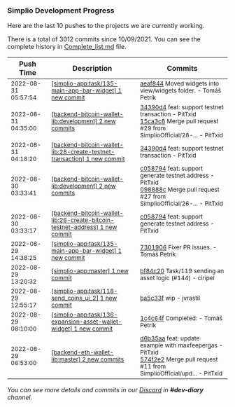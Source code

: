 
### Simplio Development Progress

Here are the last 10 pushes to the projects we are currently working.

There is a total of 3012 commits since 10/09/2021. You can see the complete history in
 [Complete_list.md](Complete_list.md) file.

| Push Time | Description | Commits |
| --- | --- | --- |
| <sub>2022-08-31 05:57:54</sub> | <sub>[[simplio-app:task/135\-main\-app\-bar\-widget] 1 new commit](https://github.com/SimplioOfficial/simplio-app/commit/aeaf844624bc6755838cc82e680aa16b0875375b)</sub> | <sub>[aeaf844](https://github.com/SimplioOfficial/simplio-app/commit/aeaf844624bc6755838cc82e680aa16b0875375b) Moved widgets into view/widgets folder. - Tomáš Petrík</sub> |
| <sub>2022-08-31 04:35:00</sub> | <sub>[[backend-bitcoin-wallet-lib:development] 2 new commits](https://github.com/SimplioOfficial/backend-bitcoin-wallet-lib/compare/098888c8d55a...15ca3c8c1937)</sub> | <sub>[34390d4](https://github.com/SimplioOfficial/backend-bitcoin-wallet-lib/commit/34390d4743c6a3e94cfe03e2ae4397a4141c3f3d) feat: support testnet transaction - PitTxid<br>[15ca3c8](https://github.com/SimplioOfficial/backend-bitcoin-wallet-lib/commit/15ca3c8c1937b05ff2186dca6cb3acdfda729ff0) Merge pull request #29 from SimplioOfficial/28-... - PitTxid</sub> |
| <sub>2022-08-31 04:18:20</sub> | <sub>[[backend-bitcoin-wallet-lib:28\-create\-testnet\-transaction] 1 new commit](https://github.com/SimplioOfficial/backend-bitcoin-wallet-lib/commit/34390d4743c6a3e94cfe03e2ae4397a4141c3f3d)</sub> | <sub>[34390d4](https://github.com/SimplioOfficial/backend-bitcoin-wallet-lib/commit/34390d4743c6a3e94cfe03e2ae4397a4141c3f3d) feat: support testnet transaction - PitTxid</sub> |
| <sub>2022-08-30 03:33:41</sub> | <sub>[[backend-bitcoin-wallet-lib:development] 2 new commits](https://github.com/SimplioOfficial/backend-bitcoin-wallet-lib/compare/65351f5502ca...098888c8d55a)</sub> | <sub>[c058794](https://github.com/SimplioOfficial/backend-bitcoin-wallet-lib/commit/c05879421cf22e28958b77cae4f50a12a3fe19e9) feat: support generate testnet address - PitTxid<br>[098888c](https://github.com/SimplioOfficial/backend-bitcoin-wallet-lib/commit/098888c8d55a7e14d94289efe6c19ba83cb7a96c) Merge pull request #27 from SimplioOfficial/26-... - PitTxid</sub> |
| <sub>2022-08-30 03:33:17</sub> | <sub>[[backend-bitcoin-wallet-lib:26\-create\-bitcoin\-testnet\-address] 1 new commit](https://github.com/SimplioOfficial/backend-bitcoin-wallet-lib/commit/c05879421cf22e28958b77cae4f50a12a3fe19e9)</sub> | <sub>[c058794](https://github.com/SimplioOfficial/backend-bitcoin-wallet-lib/commit/c05879421cf22e28958b77cae4f50a12a3fe19e9) feat: support generate testnet address - PitTxid</sub> |
| <sub>2022-08-29 14:38:25</sub> | <sub>[[simplio-app:task/135\-main\-app\-bar\-widget] 1 new commit](https://github.com/SimplioOfficial/simplio-app/commit/7301906565bf8c4e64e7ef0481b724f5638e8ea8)</sub> | <sub>[7301906](https://github.com/SimplioOfficial/simplio-app/commit/7301906565bf8c4e64e7ef0481b724f5638e8ea8) Fixer PR issues. - Tomáš Petrík</sub> |
| <sub>2022-08-29 13:20:32</sub> | <sub>[[simplio-app:master] 1 new commit](https://github.com/SimplioOfficial/simplio-app/commit/bf84c2001d100c51f5d6a579f2c6f7cf37b368d9)</sub> | <sub>[bf84c20](https://github.com/SimplioOfficial/simplio-app/commit/bf84c2001d100c51f5d6a579f2c6f7cf37b368d9) Task/119 sending an asset logic (#144) - ciripel</sub> |
| <sub>2022-08-29 12:55:17</sub> | <sub>[[simplio-app:task/118\-send\_coins\_ui\_2] 1 new commit](https://github.com/SimplioOfficial/simplio-app/commit/ba5c33f565db0b054530c4a3d52583f06b9a5698)</sub> | <sub>[ba5c33f](https://github.com/SimplioOfficial/simplio-app/commit/ba5c33f565db0b054530c4a3d52583f06b9a5698) wip - jvrastil</sub> |
| <sub>2022-08-29 08:10:00</sub> | <sub>[[simplio-app:task/136\-expansion\-asset\-wallet\-widget] 1 new commit](https://github.com/SimplioOfficial/simplio-app/commit/1c4c64f2c240199e32bb61adaa366a1e68819863)</sub> | <sub>[1c4c64f](https://github.com/SimplioOfficial/simplio-app/commit/1c4c64f2c240199e32bb61adaa366a1e68819863) Completed: - Tomáš Petrík</sub> |
| <sub>2022-08-29 06:53:00</sub> | <sub>[[backend-eth-wallet-lib:master] 2 new commits](https://github.com/SimplioOfficial/backend-eth-wallet-lib/compare/5b63bf49dfab...574f2e27810c)</sub> | <sub>[d6b35aa](https://github.com/SimplioOfficial/backend-eth-wallet-lib/commit/d6b35aa7d0ea8a87a8a69395d7007781708bd978) feat: update example with maxfeepergas - PitTxid<br>[574f2e2](https://github.com/SimplioOfficial/backend-eth-wallet-lib/commit/574f2e27810cccc714eb5fb83dcebc2ffa105d56) Merge pull request #11 from SimplioOfficial/upd... - PitTxid</sub> |

_You can see more details and commits in our [Discord](https://discord.gg/aKhjuwZmdP) in **#dev-diary** channel._
